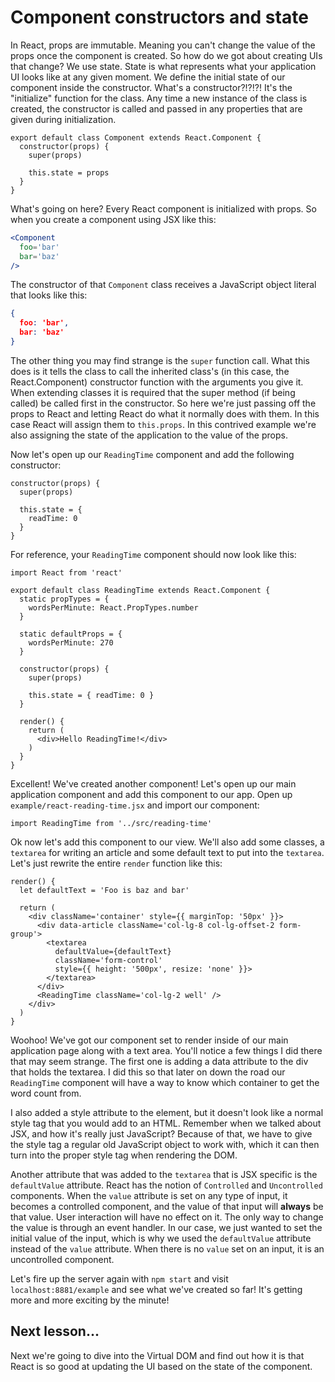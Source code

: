 # Component constructors and state

In React, props are immutable. Meaning you can't change the value of the props
once the component is created. So how do we got about creating UIs
that change? We use state. State is what represents what your application
UI looks like at any given moment. We define the initial state of our component
inside the constructor. What's a constructor?!?!?! It's the "initialize"
function for the class. Any time a new instance of the class is created, the
constructor is called and passed in any properties that are given during
initialization.
```es6
export default class Component extends React.Component {
  constructor(props) {
    super(props)

    this.state = props
  }
}
```

What's going on here? Every React component is initialized with props. So when
you create a component using JSX like this:
```jsx
<Component
  foo='bar'
  bar='baz'
/>
```

The constructor of that `Component` class receives a JavaScript object literal
that looks like this:
```json
{
  foo: 'bar',
  bar: 'baz'
}
```

The other thing you may find strange is the `super` function call. What this
does is it tells the class to call the inherited class's (in this case, the
React.Component) constructor function with the arguments you give it. When
extending classes it is required that the super method (if being called)
be called first in the constructor. So here we're just passing
off the props to React and letting React do what it normally does with them.
In this case React will assign them to `this.props`. In this contrived example
we're also assigning the state of the application to the value of the props.

Now let's open up our `ReadingTime` component and add the following
constructor:
```es6
constructor(props) {
  super(props)

  this.state = {
    readTime: 0
  }
}
```

For reference, your `ReadingTime` component should now look like this:
```es6
import React from 'react'

export default class ReadingTime extends React.Component {
  static propTypes = {
    wordsPerMinute: React.PropTypes.number
  }

  static defaultProps = {
    wordsPerMinute: 270
  }

  constructor(props) {
    super(props)

    this.state = { readTime: 0 }
  }

  render() {
    return (
      <div>Hello ReadingTime!</div>
    )
  }
}
```

Excellent! We've created another component! Let's open up our main application
component and add this component to our app. Open up `example/react-reading-time.jsx`
and import our component:
```es6
import ReadingTime from '../src/reading-time'
```

Ok now let's add this component to our view. We'll also add some classes,
a `textarea` for writing an article and some default text to put into the `textarea`.
Let's just rewrite the entire `render` function like this:
```es6
render() {
  let defaultText = 'Foo is baz and bar'

  return (
    <div className='container' style={{ marginTop: '50px' }}>
      <div data-article className='col-lg-8 col-lg-offset-2 form-group'>
        <textarea
          defaultValue={defaultText}
          className='form-control'
          style={{ height: '500px', resize: 'none' }}>
        </textarea>
      </div>
      <ReadingTime className='col-lg-2 well' />
    </div>
  )
}
```

Woohoo! We've got our component set to render inside of our main application
page along with a text area. You'll notice a few things I did there that
may seem strange. The first one is adding a data attribute to the div that
holds the textarea. I did this so that later on down the road our `ReadingTime`
component will have a way to know which container to get the word count from.

I also added a style attribute to the element, but it doesn't look like a normal
style tag that you would add to an HTML. Remember when we talked about JSX,
and how it's really just JavaScript? Because of that, we have to give the
style tag a regular old JavaScript object to work with, which it can then
turn into the proper style tag when rendering the DOM.

Another attribute that was added to the `textarea` that is JSX specific is
the `defaultValue` attribute. React has the notion of `Controlled` and
`Uncontrolled` components. When the `value` attribute is set on any type of
input, it becomes a controlled component, and the value of that input will
**always** be that value. User interaction will have no effect on it. The only
way to change the value is through an event handler. In our case, we just
wanted to set the initial value of the input, which is why we used the
`defaultValue` attribute instead of the `value` attribute. When there is no
`value` set on an input, it is an uncontrolled component.

Let's fire up the server again with `npm start` and visit `localhost:8881/example`
and see what we've created so far! It's getting more and more exciting by the
minute!

## Next lesson...

Next we're going to dive into the Virtual DOM and find out how it is that
React is so good at updating the UI based on the state of the component.
